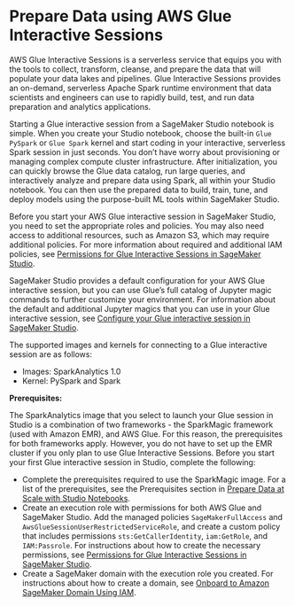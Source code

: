 # Prepare Data using AWS Glue Interactive Sessions<a name="studio-notebooks-glue"></a>

AWS Glue Interactive Sessions is a serverless service that equips you with the tools to collect, transform, cleanse, and prepare the data that will populate your data lakes and pipelines\. Glue Interactive Sessions provides an on\-demand, serverless Apache Spark runtime environment that data scientists and engineers can use to rapidly build, test, and run data preparation and analytics applications\.

Starting a Glue interactive session from a SageMaker Studio notebook is simple\. When you create your Studio notebook, choose the built\-in `Glue PySpark` or `Glue Spark` kernel and start coding in your interactive, serverless Spark session in just seconds\. You don’t have worry about provisioning or managing complex compute cluster infrastructure\. After initialization, you can quickly browse the Glue data catalog, run large queries, and interactively analyze and prepare data using Spark, all within your Studio notebook\. You can then use the prepared data to build, train, tune, and deploy models using the purpose\-built ML tools within SageMaker Studio\.

Before you start your AWS Glue interactive session in SageMaker Studio, you need to set the appropriate roles and policies\. You may also need access to additional resources, such as Amazon S3, which may require additional policies\. For more information about required and additional IAM policies, see [Permissions for Glue Interactive Sessions in SageMaker Studio](getting-started-glue-sm.md#glue-sm-iam)\.

SageMaker Studio provides a default configuration for your AWS Glue interactive session, but you can use Glue’s full catalog of Jupyter magic commands to further customize your environment\. For information about the default and additional Jupyter magics that you can use in your Glue interactive session, see [Configure your Glue interactive session in SageMaker Studio](getting-started-glue-sm.md#glue-sm-magics)\.

The supported images and kernels for connecting to a Glue interactive session are as follows:
+ Images: SparkAnalytics 1\.0
+ Kernel: PySpark and Spark

**Prerequisites:**

The SparkAnalytics image that you select to launch your Glue session in Studio is a combination of two frameworks \- the SparkMagic framework \(used with Amazon EMR\), and AWS Glue\. For this reason, the prerequisites for both frameworks apply\. However, you do not have to set up the EMR cluster if you only plan to use Glue Interactive Sessions\. Before you start your first Glue interactive session in Studio, complete the following:
+ Complete the prerequisites required to use the SparkMagic image\. For a list of the prerequisites, see the Prerequisites section in [Prepare Data at Scale with Studio Notebooks](https://docs.aws.amazon.com/sagemaker/latest/dg/studio-notebooks-emr-cluster.html)\.
+ Create an execution role with permissions for both AWS Glue and SageMaker Studio\. Add the managed policies `SageMakerFullAccess` and `AwsGlueSessionUserRestrictedServiceRole`, and create a custom policy that includes permissions `sts:GetCallerIdentity`, `iam:GetRole`, and `IAM:Passrole`\. For instructions about how to create the necessary permissions, see [Permissions for Glue Interactive Sessions in SageMaker Studio](getting-started-glue-sm.md#glue-sm-iam)\.
+ Create a SageMaker domain with the execution role you created\. For instructions about how to create a domain, see [Onboard to Amazon SageMaker Domain Using IAM](onboard-iam.md)\.